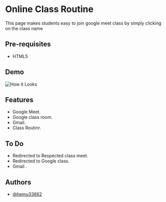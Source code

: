 Online Class Routine 
===================================

This page makes students easy to join google meet class by simply clicking on the class name


Pre-requisites
--------------

- HTML5

## Demo

![How it Looks]([(https://github.com/hemu33662/classs_routine/blob/main/CLass_demo.png?raw=true)])


## Features

- Google Meet.
- Google class room.
- Gmail.
- Class Routinr.



## To Do

- Redirected to Respected class meet.
- Redirected to Google class.
- Gmail .

## Authors

- [@hemu33662](https://github.com/hemu33662)
